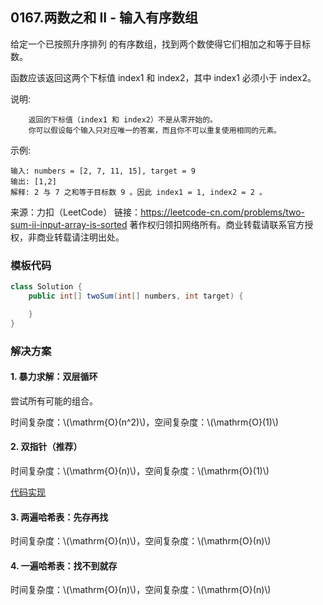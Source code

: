 <script src="https://cdn.bootcss.com/mathjax/2.7.7/MathJax.js?config=TeX-AMS-MML_HTMLorMML"></script>

## 0167.两数之和 II - 输入有序数组

给定一个已按照升序排列 的有序数组，找到两个数使得它们相加之和等于目标数。

函数应该返回这两个下标值 index1 和 index2，其中 index1 必须小于 index2。

说明:

```
    返回的下标值（index1 和 index2）不是从零开始的。
    你可以假设每个输入只对应唯一的答案，而且你不可以重复使用相同的元素。
```

示例:

```
输入: numbers = [2, 7, 11, 15], target = 9
输出: [1,2]
解释: 2 与 7 之和等于目标数 9 。因此 index1 = 1, index2 = 2 。
```

来源：力扣（LeetCode）
链接：https://leetcode-cn.com/problems/two-sum-ii-input-array-is-sorted
著作权归领扣网络所有。商业转载请联系官方授权，非商业转载请注明出处。


### 模板代码

``` java
class Solution {
    public int[] twoSum(int[] numbers, int target) {

    }
}
```

### 解决方案

#### 1. 暴力求解：双层循环

尝试所有可能的组合。

时间复杂度：\\(\mathrm{O}(n^2)\\)，空间复杂度：\\(\mathrm{O}(1)\\)


#### 2. 双指针（推荐）

时间复杂度：\\(\mathrm{O}(n)\\)，空间复杂度：\\(\mathrm{O}(1)\\)

[代码实现](qu0167/solu2/Solution.java)



#### 3. 两遍哈希表：先存再找

时间复杂度：\\(\mathrm{O}(n)\\)，空间复杂度：\\(\mathrm{O}(n)\\)



#### 4. 一遍哈希表：找不到就存

时间复杂度：\\(\mathrm{O}(n)\\)，空间复杂度：\\(\mathrm{O}(n)\\)

